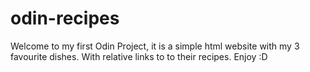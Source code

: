# odin-recipes
Welcome to my first Odin Project,
it is a simple html website with my 3 favourite dishes.
With relative links to to their recipes.
Enjoy :D
